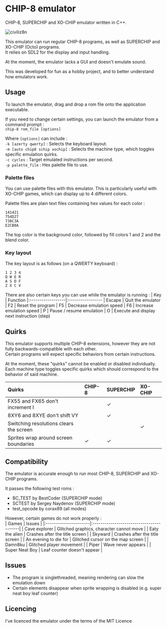 # CHIP-8 emulator
CHIP-8, SUPERCHIP and XO-CHIP emulator written in C++.

![civiliz8n](https://user-images.githubusercontent.com/68333938/138595405-00fb069d-9c93-46d9-bff2-e961dcef3aac.png?v=1&s=10)


This emulator can run regular CHIP-8 programs, as well as SUPERCHIP and XO-CHIP (Octo) programs.  
It relies on SDL2 for the display and input handling.

At the moment, the emulator lacks a GUI and doesn't emulate sound.

This was developed for fun as a hobby project, and to better understand how emulators work.

## Usage
To launch the emulator, drag and drop a rom file onto the application executable.

If you need to change certain settings, you can launch the emulator from a command prompt :  
`chip-8 rom_file [options]`  

Where `[options]` can include :  
`-k [azerty qwerty]` : Selects the keyboard layout.  
`-m [auto chip8 schip xochip]` : Selects the machine type, which toggles specific emulation quirks.  
`-c cycles` : Target emulated instructions per second.  
`-p palette_file` : Hex palette file to use.

### Palette files
You can use palette files with this emulator.
This is particularly useful with XO-CHIP games, which can display up to 4 different colors.

Palette files are plain text files containing hex values for each color :
```
141421
754D27
738C3A
E2CB8A

```

The top color is the background color, followed by fill colors 1 and 2 and the blend color.

### Key layout
The key layout is as follows (on a QWERTY keyboard) :
```
1 2 3 4
Q W E R
A S D F
Z X C V
```

There are also certain keys you can use while the emulator is running :
| Key               | Function
|:------------------|:-----------------
| Escape            | Quit the emulator
| F2                | Reset the program
| F5                | Decrease emulation speed
| F6                | Increase emulation speed
| P                 | Pause / resume emulation
| O                 | Execute and display next instruction (step)

## Quirks
This emulator supports multiple CHIP-8 extensions, however they are not fully backwards-compatible with each other.  
Certain programs will expect specific behaviors from certain instructions.

At the moment, these "quirks" cannot be enabled or disabled individually.  
Each machine type toggles specific quirks which should correspond to the behavior of said machine.

| Quirks                                  | CHIP-8  | SUPERCHIP | XO-CHIP |
|:----------------------------------------|:--------|:----------|:--------|
| FX55 and FX65 don't increment I         |         |     ✓     |         |
| 8XY6 and 8XYE don't shift VY            |         |     ✓     |         |
| Switching resolutions clears the screen |         |           |    ✓    |
| Sprites wrap around screen boundaries   |    ✓    |     ✓     |         |

## Compatibility
The emulator is accurate enough to run most CHIP-8, SUPERCHIP and XO-CHIP programs.  

It passes the following test roms :
- BC_TEST by BestCoder (SUPERCHIP mode)
- SCTEST by Sergey Naydenov (SUPERCHIP mode)
- test_opcode by corax89 (all modes)

However, certain games do not work properly :  
| Games                 | Issues                                   |
|:----------------------|:-----------------------------------------|
| Cave explorer         | Glitched graphics, character cannot move |
| Eaty the alien        | Crashes after the title screen           |
| Skyward               | Crashes after the title screen           |
| An evening to die for | Glitched cursor on the map screen        |
| Damn8ku               | Glitched player movement                 |
| Piper                 | Wave never appears                       |
| Super Neat Boy        | Leaf counter doesn't appear              |

## Issues
- The program is singlethreaded, meaning rendering can slow the emulation down
- Certain elements disappear when sprite wrapping is disabled (e.g. super neat boy leaf counter)

## Licencing
I've licenced the emulator under the terms of the MIT Licence
